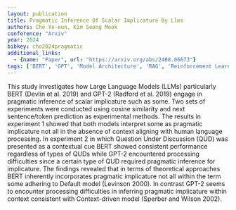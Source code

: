 ```yaml
---
layout: publication
title: Pragmatic Inference Of Scalar Implicature By Llms
authors: Cho Ye-eun, Kim Seong Mook
conference: "Arxiv"
year: 2024
bibkey: cho2024pragmatic
additional_links:
  - {name: "Paper", url: "https://arxiv.org/abs/2408.06673"}
tags: ['BERT', 'GPT', 'Model Architecture', 'RAG', 'Reinforcement Learning']
---
```

This study investigates how Large Language Models (LLMs) particularly BERT (Devlin et al. 2019) and GPT-2 (Radford et al. 2019) engage in pragmatic inference of scalar implicature such as some. Two sets of experiments were conducted using cosine similarity and next sentence/token prediction as experimental methods. The results in experiment 1 showed that both models interpret some as pragmatic implicature not all in the absence of context aligning with human language processing. In experiment 2 in which Question Under Discussion (QUD) was presented as a contextual cue BERT showed consistent performance regardless of types of QUDs while GPT-2 encountered processing difficulties since a certain type of QUD required pragmatic inference for implicature. The findings revealed that in terms of theoretical approaches BERT inherently incorporates pragmatic implicature not all within the term some adhering to Default model (Levinson 2000). In contrast GPT-2 seems to encounter processing difficulties in inferring pragmatic implicature within context consistent with Context-driven model (Sperber and Wilson 2002).

